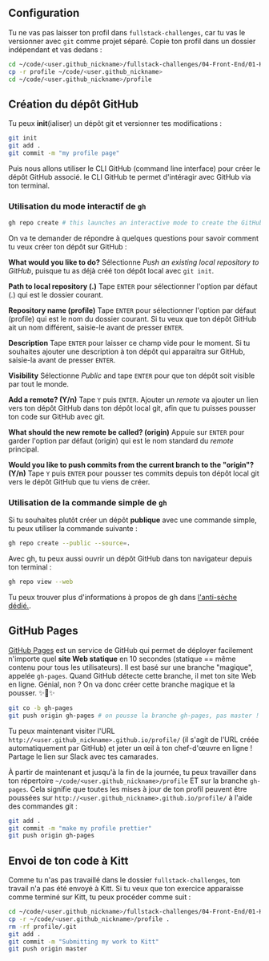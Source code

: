 ## Configuration

Tu ne vas pas laisser ton profil dans `fullstack-challenges`, car tu vas le versionner avec `git` comme projet séparé. Copie ton profil dans un dossier indépendant et vas dedans :

```bash
cd ~/code/<user.github_nickname>/fullstack-challenges/04-Front-End/01-HTML-and-CSS/04-Responsive-profile
cp -r profile ~/code/<user.github_nickname>
cd ~/code/<user.github_nickname>/profile
```

## Création du dépôt GitHub

Tu peux **init**(ialiser) un dépôt git et versionner tes modifications :

```bash
git init
git add .
git commit -m "my profile page"
```

Puis nous allons utiliser le CLI GitHub (command line interface) pour créer le dépôt GitHub associé. le CLI GitHub te permet d'intéragir avec GitHub via ton terminal.

### Utilisation du mode interactif de `gh`

```bash
gh repo create # this launches an interactive mode to create the GitHub repo
```
On va te demander de répondre à quelques questions pour savoir comment tu veux créer ton dépôt sur GitHub :

**What would you like to do?**
Sélectionne _Push an existing local repository to GitHub_, puisque tu as déjà créé ton dépôt local avec `git init`.

**Path to local repository (.)**
Tape `ENTER` pour sélectionner l'option par défaut (.) qui est le dossier courant.

**Repository name (profile)**
Tape `ENTER` pour sélectionner l'option par défaut (profile) qui est le nom du dossier courant. Si tu veux que ton dépôt GitHub ait un nom différent, saisie-le avant de presser `ENTER`.

**Description**
Tape `ENTER` pour laisser ce champ vide pour le moment. Si tu souhaites ajouter une description à ton dépôt qui apparaitra sur GitHub, saisie-la avant de presser `ENTER`.

**Visibility**
Sélectionne _Public_ and tape `ENTER` pour que ton dépôt soit visible par tout le monde.

**Add a remote? (Y/n)**
Tape `Y` puis `ENTER`. Ajouter un _remote_ va ajouter un lien vers ton dépôt GitHub dans ton dépôt local git, afin que tu puisses pousser ton code sur GitHub avec git.

**What should the new remote be called? (origin)**
Appuie sur `ENTER` pour garder l'option par défaut (origin) qui est le nom standard du _remote_ principal.

**Would you like to push commits from the current branch to the "origin"? (Y/n)**
Tape `Y` puis `ENTER` pour pousser tes commits depuis ton dépôt local git vers le dépôt GitHub que tu viens de créer.

### Utilisation de la commande simple de `gh`

Si tu souhaites plutôt créer un dépôt **publique** avec une commande simple, tu peux utiliser la commande suivante :

```bash
gh repo create --public --source=.
```

Avec gh, tu peux aussi ouvrir un dépôt GitHub dans ton navigateur depuis ton terminal :

```bash
gh repo view --web
```

Tu peux trouver plus d'informations à propos de gh dans [l'anti-sèche dédié.](https://kitt.lewagon.com/knowledge/cheatsheets/gh_cli).

## GitHub Pages

[GitHub Pages](https://pages.github.com/) est un service de GitHub qui permet de déployer facilement n'importe quel **site Web statique** en 10 secondes (statique == même contenu pour tous les utilisateurs). Il est basé sur une branche "magique", appelée `gh-pages`. Quand GitHub détecte cette branche, il met ton site Web en ligne. Génial, non ? On va donc créer cette branche magique et la pousser. ✨🌿✨

```bash
git co -b gh-pages
git push origin gh-pages # on pousse la branche gh-pages, pas master !
```

Tu peux maintenant visiter l'URL `http://<user.github_nickname>.github.io/profile/` (il s'agit de l'URL créée automatiquement par GitHub) et jeter un œil à ton chef-d'œuvre en ligne ! Partage le lien sur Slack avec tes camarades.

À partir de maintenant et jusqu'à la fin de la journée, tu peux travailler dans ton répertoire `~/code/<user.github_nickname>/profile` ET sur la branche `gh-pages`. Cela signifie que toutes les mises à jour de ton profil peuvent être poussées sur `http://<user.github_nickname>.github.io/profile/` à l'aide des commandes git :

```bash
git add .
git commit -m "make my profile prettier"
git push origin gh-pages
```

## Envoi de ton code à Kitt

Comme tu n'as pas travaillé dans le dossier `fullstack-challenges`, ton travail n'a pas été envoyé à Kitt. Si tu veux que ton exercice apparaisse comme terminé sur Kitt, tu peux procéder comme suit :

```bash
cd ~/code/<user.github_nickname>/fullstack-challenges/04-Front-End/01-HTML-and-CSS/05-Push-on-Github-Pages
cp -r ~/code/<user.github_nickname>/profile .
rm -rf profile/.git
git add .
git commit -m "Submitting my work to Kitt"
git push origin master
```
